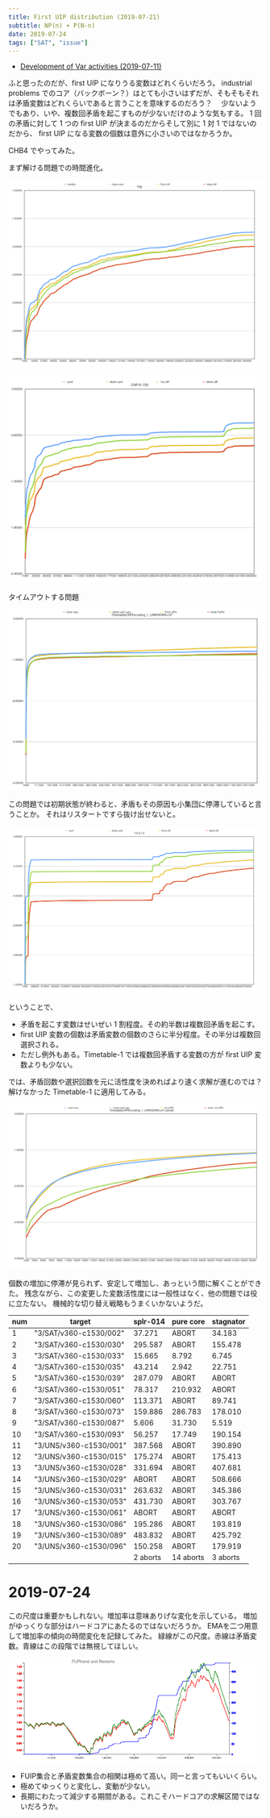 ```yaml
---
title: First UIP distribution (2019-07-21)
subtitle: NP(n) + P(N-n)
date: 2019-07-24
tags: ["SAT", "issue"]
---
```

 
- [Development of Var activities (2019-07-11)](/2019/2019-07-11-varact-distribution/)


ふと思ったのだが、first UIP になりうる変数はどれくらいだろう。
industrial problems でのコア（バックボーン？）はとても小さいはずだが、そもそもそれは矛盾変数はどれくらいであると言うことを意味するのだろう？　
少ないようでもあり、いや、複数回矛盾を起こすものが少ないだけのような気もする。
1 回の矛盾に対して 1 つの first UIP が決まるのだからそして別に 1 対 1 ではないのだから、
first UIP になる変数の個数は意外に小さいのではなかろうか。

CHB4 でやってみた。

まず解ける問題での時間進化。

![](/img/2019/07-21/T56.png)

![](/img/2019/07-21/CNP-5-100.png)

タイムアウトする問題

![](/img/2019/07-21/Timetable-1.png)

この問題では初期状態が終わると、矛盾もその原因も小集団に停滞していると言うことか。
それはリスタートですら抜け出せないと。

![](/img/2019/07-21/10-3-13.png)

ということで、

- 矛盾を起こす変数はせいぜい 1 割程度。その約半数は複数回矛盾を起こす。
- first UIP 変数の個数は矛盾変数の個数のさらに半分程度。その半分は複数回選択される。
- ただし例外もある。Timetable-1 では複数回矛盾する変数の方が first UIP 変数よりも少ない。

では、矛盾回数や選択回数を元に活性度を決めればより速く求解が進むのでは？
解けなかった Timetable-1 に適用してみる。

![](/img/2019/07-21/Timetable-1-solved.png)

個数の増加に停滞が見られず、安定して増加し、あっという間に解くことができた。
残念ながら、この変更した変数活性度には一般性はなく、他の問題では役に立たない。
機械的な切り替え戦略もうまくいかないようだ。

| num | target                 | splr-014 | pure core | stagnator |
| --- | ---------------------- | -------- | --------- | --------- |
| 1   | "3/SAT/v360-c1530/002" | 37.271   | ABORT     | 34.183    |
| 2   | "3/SAT/v360-c1530/030" | 295.587  | ABORT     | 155.478   |
| 3   | "3/SAT/v360-c1530/033" | 15.665   | 8.792     | 6.745     |
| 4   | "3/SAT/v360-c1530/035" | 43.214   | 2.942     | 22.751    |
| 5   | "3/SAT/v360-c1530/039" | 287.079  | ABORT     | ABORT     |
| 6   | "3/SAT/v360-c1530/051" | 78.317   | 210.932   | ABORT     |
| 7   | "3/SAT/v360-c1530/060" | 113.371  | ABORT     | 89.741    |
| 8   | "3/SAT/v360-c1530/073" | 159.886  | 286.783   | 178.010   |
| 9   | "3/SAT/v360-c1530/087" | 5.606    | 31.730    | 5.519     |
| 10  | "3/SAT/v360-c1530/093" | 56.257   | 17.749    | 190.154   |
| 11  | "3/UNS/v360-c1530/001" | 387.568  | ABORT     | 390.890   |
| 12  | "3/UNS/v360-c1530/015" | 175.274  | ABORT     | 175.413   |
| 13  | "3/UNS/v360-c1530/028" | 331.694  | ABORT     | 407.681   |
| 14  | "3/UNS/v360-c1530/029" | ABORT    | ABORT     | 508.666   |
| 15  | "3/UNS/v360-c1530/031" | 263.632  | ABORT     | 345.386   |
| 16  | "3/UNS/v360-c1530/053" | 431.730  | ABORT     | 303.767   |
| 17  | "3/UNS/v360-c1530/061" | ABORT    | ABORT     | ABORT     |
| 18  | "3/UNS/v360-c1530/086" | 195.286  | ABORT     | 193.819   |
| 19  | "3/UNS/v360-c1530/089" | 483.832  | ABORT     | 425.792   |
| 20  | "3/UNS/v360-c1530/096" | 150.258  | ABORT     | 179.919   |
|     |                        | 2 aborts | 14 aborts | 3 aborts  |

# 2019-07-24

この尺度は重要かもしれない。増加率は意味ありげな変化を示している。
増加がゆっくりな部分はハードコアにあたるのではないだろうか。
EMAを二つ用意して増加率の傾向の時間変化を記録してみた。
緑線がこの尺度。赤線は矛盾変数。青線はこの段階では無視してほしい。

![](/img/2019/07-21/FUIP-trend.png)

- FUIP集合と矛盾変数集合の相関は極めて高い。同一と言ってもいいくらい。
- 極めてゆっくりと変化し、変動が少ない。
- 長期にわたって減少する期間がある。これこそハードコアの求解区間ではないだろうか。
